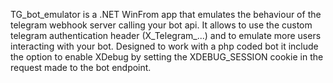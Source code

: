 TG_bot_emulator is a .NET WinFrom app that emulates the behaviour of the telegram webhook server calling your bot api.
It allows to use the custom telegram authentication header (X_Telegram_...) and to emulate more users interacting with your bot.
Designed to work with a php coded bot it include the option to enable XDebug by setting the XDEBUG_SESSION cookie in the request made to the bot endpoint.
